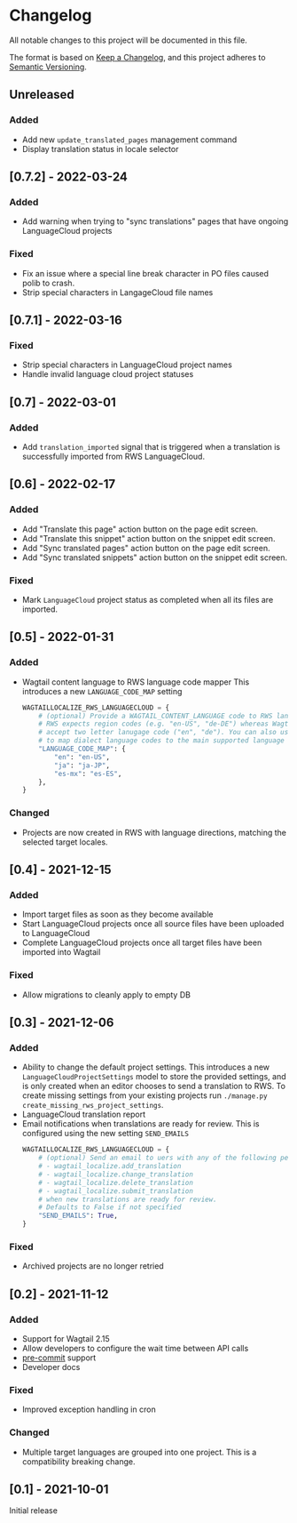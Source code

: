 # Changelog

All notable changes to this project will be documented in this file.

The format is based on [Keep a Changelog](https://keepachangelog.com/en/1.0.0/),
and this project adheres to [Semantic Versioning](https://semver.org/spec/v2.0.0.html).

## Unreleased

### Added

- Add new `update_translated_pages` management command
- Display translation status in locale selector

## [0.7.2] - 2022-03-24

### Added

- Add warning when trying to "sync translations" pages that have ongoing
  LanguageCloud projects

### Fixed

- Fix an issue where a special line break character in PO files caused polib to
  crash.
- Strip special characters in LangageCloud file names

## [0.7.1] - 2022-03-16

### Fixed

- Strip special characters in LanguageCloud project names
- Handle invalid language cloud project statuses

## [0.7] - 2022-03-01

### Added

- Add `translation_imported` signal that is triggered when a translation is
  successfully imported from RWS LanguageCloud.

## [0.6] - 2022-02-17

### Added

- Add "Translate this page" action button on the page edit screen.
- Add "Translate this snippet" action button on the snippet edit screen.
- Add "Sync translated pages" action button on the page edit screen.
- Add "Sync translated snippets" action button on the snippet edit screen.

### Fixed

- Mark `LanguageCloud` project status as completed when all its files are imported.

## [0.5] - 2022-01-31

### Added

- Wagtail content language to RWS language code mapper
  This introduces a new `LANGUAGE_CODE_MAP` setting
  ```py
  WAGTAILLOCALIZE_RWS_LANGUAGECLOUD = {
      # (optional) Provide a WAGTAIL_CONTENT_LANGUAGE code to RWS language code map
      # RWS expects region codes (e.g. "en-US", "de-DE") whereas Wagtail will happily
      # accept two letter lanugage code ("en", "de"). You can also use this mapping
      # to map dialect language codes to the main supported language
      "LANGUAGE_CODE_MAP": {
          "en": "en-US",
          "ja": "ja-JP",
          "es-mx": "es-ES",
      },
  }
  ```

### Changed

- Projects are now created in RWS with language directions, matching the selected target locales.

## [0.4] - 2021-12-15

### Added

- Import target files as soon as they become available
- Start LanguageCloud projects once all source files have been uploaded to LanguageCloud
- Complete LanguageCloud projects once all target files have been imported into Wagtail

### Fixed

- Allow migrations to cleanly apply to empty DB

## [0.3] - 2021-12-06

### Added

- Ability to change the default project settings.
  This introduces a new `LanguageCloudProjectSettings` model to store the provided settings, and is
  only created when an editor chooses to send a translation to RWS.
  To create missing settings from your existing projects run `./manage.py create_missing_rws_project_settings`.
- LanguageCloud translation report
- Email notifications when translations are ready for review. This is configured using the new setting `SEND_EMAILS`
  ```py
  WAGTAILLOCALIZE_RWS_LANGUAGECLOUD = {
      # (optional) Send an email to uers with any of the following permissions:
      # - wagtail_localize.add_translation
      # - wagtail_localize.change_translation
      # - wagtail_localize.delete_translation
      # - wagtail_localize.submit_translation
      # when new translations are ready for review.
      # Defaults to False if not specified
      "SEND_EMAILS": True,
  }
  ```

### Fixed

- Archived projects are no longer retried

## [0.2] - 2021-11-12

### Added

- Support for Wagtail 2.15
- Allow developers to configure the wait time between API calls
- [pre-commit](https://pre-commit.com/) support
- Developer docs

### Fixed

- Improved exception handling in cron

### Changed

- Multiple target languages are grouped into one project.
  This is a compatibility breaking change.

## [0.1] - 2021-10-01

Initial release
